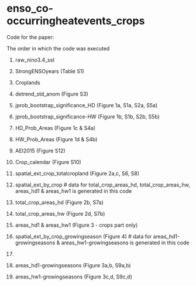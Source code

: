 # enso_co-occurringheatevents_crops

Code for the paper: 

The order in which the code was executed

1. raw_nino3.4_sst
2. StrongENSOyears (Table S1)
3. Croplands
4. detrend_std_anom (Figure S3)
5. jprob_bootstrap_significance_HD (Figure 1a, S1a, S2a, S5a)
6. jprob_bootstrap_significance-HW (Figure 1b, S1b, S2b, S5b)
7. HD_Prob_Areas (Figure 1c & S4a)
8. HW_Prob_Areas (Figure 1d & S4b)
9. AEI2015 (Figure S12)
10. Crop_calendar (Figure S10)
11. spatial_ext_crop_totalcropland (Figure 2a,c, S6, S8)
12. spatial_ext_by_crop # data for total_crop_areas_hd, total_crop_areas_hw, areas_hd1 & areas_hw1 is generated in this code 
13. total_crop_areas_hd (Figure 2b, S7a)
14. total_crop_areas_hw (Figure 2d, S7b)
15. areas_hd1 & areas_hw1 (Figure 3 - crops part only)
16. spatial_ext_by_crop_growingseason (Figure 4) # data for areas_hd1-growingseasons & areas_hw1-growingseasons is generated in this code

17. 
18. areas_hd1-growingseasons (Figure 3a,b, S9a,b)
19. areas_hw1-growingseasons (Figure 3c,d, S9c,d)

